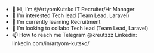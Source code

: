 - 👋 Hi, I’m @ArtyomKutsko IT Recruiter/Hr Manager
- 👀 I’m interested Tech lead (Team Lead, Laravel) 
- 🌱 I’m currently learning Recruitment 
- 💞️ I’m looking to collabo Tech lead (Team Lead, Laravel) 
- 📫 How to reach me Telegram @kreutzzz
Linkedin: linkedin.com/in/artyom-kutsko/

<!---
ArtyomKutsko/ArtyomKutsko is a ✨ special ✨ repository because its `README.md` (this file) appears on your GitHub profile.
You can click the Preview link to take a look at your changes.
--->
